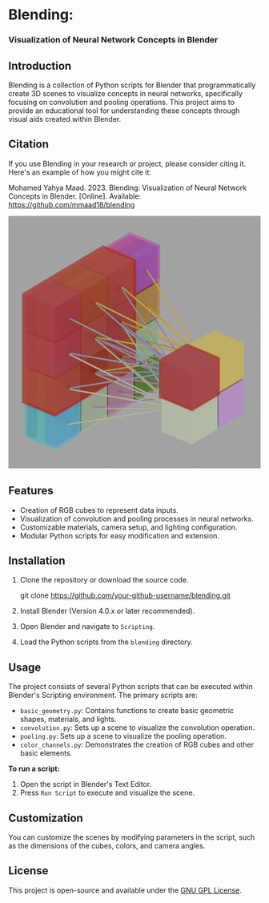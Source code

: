 # Blending:
### Visualization of Neural Network Concepts in Blender

## Introduction
Blending is a collection of Python scripts for Blender that programmatically create 3D scenes to visualize concepts 
in neural networks, specifically focusing on convolution and pooling operations. This project aims to provide an 
educational tool for understanding these concepts through visual aids created within Blender. 

## Citation
If you use Blending in your research or project, please consider citing it. Here's an example of how you might cite it:

Mohamed Yahya Maad. 2023. Blending: Visualization of Neural Network Concepts in Blender. [Online]. 
Available: https://github.com/mmaad18/blending

![Convolution Visualization](out/convolution1.png)

## Features
- Creation of RGB cubes to represent data inputs.
- Visualization of convolution and pooling processes in neural networks.
- Customizable materials, camera setup, and lighting configuration.
- Modular Python scripts for easy modification and extension.

## Installation
1. Clone the repository or download the source code.


    git clone https://github.com/your-github-username/blending.git


2. Install Blender (Version 4.0.x or later recommended).
3. Open Blender and navigate to `Scripting`.
4. Load the Python scripts from the `blending` directory.

## Usage
The project consists of several Python scripts that can be executed within Blender's Scripting environment. The primary scripts are:

- `basic_geometry.py`: Contains functions to create basic geometric shapes, materials, and lights.
- `convolution.py`: Sets up a scene to visualize the convolution operation.
- `pooling.py`: Sets up a scene to visualize the pooling operation.
- `color_channels.py`: Demonstrates the creation of RGB cubes and other basic elements.

**To run a script:**
1. Open the script in Blender's Text Editor.
2. Press `Run Script` to execute and visualize the scene.

## Customization
You can customize the scenes by modifying parameters in the script, such as the dimensions of the cubes, colors, and camera angles.

## License
This project is open-source and available under the [GNU GPL License](https://www.gnu.org/licenses/#GPL).



